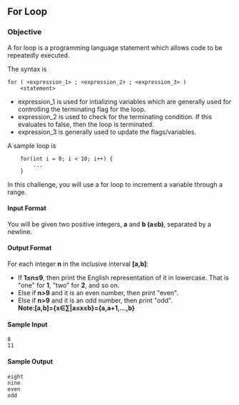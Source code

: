 ## For Loop
### Objective
A for loop is a programming language statement which allows code to be repeatedly executed.

The syntax is

	for ( <expression_1> ; <expression_2> ; <expression_3> )
    	<statement>
* expression_1 is used for intializing variables which are generally used for controlling the terminating flag for the loop.
* expression_2 is used to check for the terminating condition. If this evaluates to false, then the loop is terminated.
* expression_3 is generally used to update the flags/variables.<br />

A sample loop is

		for(int i = 0; i < 10; i++) {
    		...
		}
In this challenge, you will use a for loop to increment a variable through a range.

#### Input Format

You will be given two positive integers, **a** and **b (a≤b)**, separated by a newline.

#### Output Format

For each integer **n** in the inclusive interval **[a,b]**:

* If **1≤n≤9**, then print the English representation of it in lowercase. That is "one" for **1**, "two" for **2**, and so on.
* Else if **n>9** and it is an even number, then print "even".
* Else if **n>9** and it is an odd number, then print "odd".<br />
**Note:[a,b]={x∈∑|a≤x≤b}={a,a+1,...,b}**

#### Sample Input

	8
	11
#### Sample Output

	eight
	nine
	even
	odd
